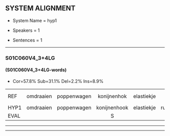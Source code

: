 
## SYSTEM ALIGNMENT

- System Name = hyp1

- Speakers = 1

- Sentences = 1

---

### S01C060V4_3+4LG

#### (S01C060V4_3+4LG-words)

- Cor=57.8%	Sub=31.1%	Del=2.2%	Ins=8.9%

|  |  |  |  |  |  |  |  |  |  |  |  |  |  |  |  |  |  |  |  |  |  |  |  |  |  |  |  |  |  |  |  |  |  |  |  |  |  |  |  |  |  |  |  |  |  |
|:--- |:---:|:---:|:---:|:---:|:---:|:---:|:---:|:---:|:---:|:---:|:---:|:---:|:---:|:---:|:---:|:---:|:---:|:---:|:---:|:---:|:---:|:---:|:---:|:---:|:---:|:---:|:---:|:---:|:---:|:---:|:---:|:---:|:---:|:---:|:---:|:---:|:---:|:---:|:---:|:---:|:---:|:---:|:---:|:---:|:---:|
| REF | omdraaien | poppenwagen | konijnenhok | elastiekje |  | ruziemaken | teddybeer | dierentuin | paddenstoelen |  | verstoppertje | wasmachine | fototoestel | toiletpapier | vrachtwagen | *(buurman) | buurmannen | vogelkooi | olifant | schommelen | iedereen | schoenenwinkel | knutselen | ophangen | verjaardag | sprookjesboek |  | tandenborstel | lucifer | slaapkamer | achterdeur | ziekenhuis | nieuwsgierig | afblijven |  | kabouter | washandje | sneeuwwitje | goeiendag | vakantie | limonade | autorijden | eindelijk | familie | chocolade |
| HYP1 | omdraaien | poppenwagen | konijnenhook | elastiekje | ruzie | maken | daddibier | dieretaan | paddenstoelen | voor | stoppertje | wasmachine | voetotoestel | toiletpapier | vrachtwagen | buurman | buurmanan | vogelkooi | olifant | schommelen | iedereen | schoenenwinkel | knutselen | ophangen | verjaardag | sprookjesboek | tandon | borstel | lucifer | slaapkamer | achterdeur | ziekenhuis | nieuwsgierig | afblijven | kawouter | as | handje | sneeuwetje | goeiendag | vakantie | lumonade | autorijden | eindelijk |  | familiechocolade |
| EVAL |  |  | S |  | I | S | S | S |  | I | S |  | S |  |  | S | S |  |  |  |  |  |  |  |  |  | I | S |  |  |  |  |  |  | I | S | S | S |  |  | S |  |  | D | S |
---

---
